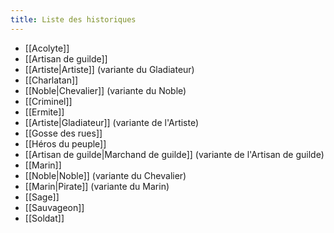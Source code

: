 ```yaml
---
title: Liste des historiques
---
```


- [[Acolyte]]
- [[Artisan de guilde]]
- [[Artiste|Artiste]] (variante du Gladiateur)
- [[Charlatan]]
- [[Noble|Chevalier]] (variante du Noble)
- [[Criminel]]
- [[Ermite]]
- [[Artiste|Gladiateur]] (variante de l'Artiste)
- [[Gosse des rues]]
- [[Héros du peuple]]
- [[Artisan de guilde|Marchand de guilde]] (variante de l'Artisan de guilde)
- [[Marin]]
- [[Noble|Noble]] (variante du Chevalier)
- [[Marin|Pirate]] (variante du Marin)
- [[Sage]]
- [[Sauvageon]]
- [[Soldat]]